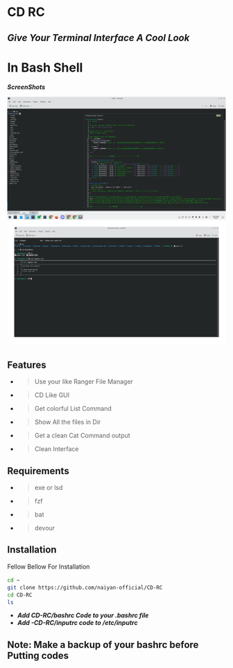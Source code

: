 # CD RC 
## _Give Your Terminal Interface A Cool Look_

# In Bash Shell 

***ScreenShots***

![Screenshot]( /image/Screenshot_20230108_024926.png?raw=true)
![Screenshot]( /image/Screenshot_20230108_030342.png?raw=true)

## Features

- > Use your like Ranger File Manager
> 
- > CD Like GUI 
> 
- > Get colorful List Command
> 
- > Show All the files in Dir
> 
- > Get a clean Cat Command output
> 
- > Clean Interface 

## Requirements

- > exe or lsd
- > fzf
- > bat
- > devour

## Installation 

Fellow Bellow For Installation

```sh
cd ~
git clone https://github.com/naiyan-official/CD-RC 
cd CD-RC
ls 
```
- ***_Add CD-RC/bashrc Code to your .bashrc file_***
- ***_Add -CD-RC/inputrc code to /etc/inputrc_***
 ## Note: Make a backup of your bashrc before Putting codes
